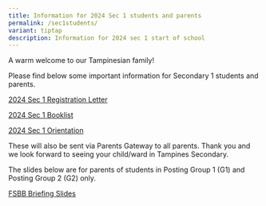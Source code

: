 ```yaml
---
title: Information for 2024 Sec 1 students and parents
permalink: /sec1students/
variant: tiptap
description: Information for 2024 sec 1 start of school
---
```

<p>A warm welcome to our Tampinesian family!</p><p>Please find below some important information for Secondary 1 students and parents.</p><p><a href="/files/2024_Sec_1_Registration_Letter__Final_.pdf" rel="noopener noreferrer nofollow" target="_blank">2024 Sec 1 Registration Letter</a></p><p><a href="/files/2024_S1_Booklist.pdf" rel="noopener noreferrer nofollow" target="_blank">2024 Sec 1 Booklist</a></p><p><a href="/files/2024_S1_Orientation___Letter_to_Parent.pdf" rel="noopener noreferrer nofollow" target="_blank">2024 Sec 1 Orientation</a></p><p>These will also be sent via Parents Gateway to all parents. Thank you and we look forward to seeing your child/ward in Tampines Secondary.</p><p></p><p>The slides below are for parents of students in Posting Group 1 (G1) and Posting Group 2 (G2) only.</p><p><a href="/files/FSBB_Briefing_slides_for_parents_21_Dec_2023.pdf" rel="noopener noreferrer nofollow" target="_blank">FSBB Briefing Slides</a></p><p></p>